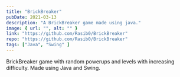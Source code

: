 ```yaml
---
title: "BrickBreaker"
pubDate: 2021-03-13
description: "A BrickBreaker game made using java."
image: { url: "", alt: "" }
link: "https://github.com/Rasib0/BrickBreaker"
repo: "https://github.com/Rasib0/BrickBreaker"
tags: ["Java", "Swing" ]
---
```


BrickBreaker game with random powerups and levels with increasing difficulty. Made using Java and Swing.
